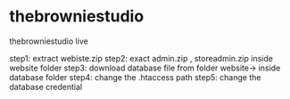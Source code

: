 # thebrowniestudio
thebrowniestudio live


step1: extract webiste.zip
step2: exact admin.zip , storeadmin.zip inside website folder 
step3: download database file from folder website-> inside database folder
step4: change the .htaccess path
step5: change the database credential 
